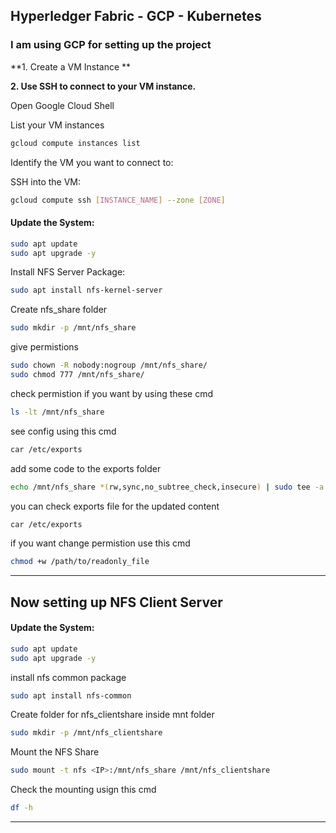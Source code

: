 ## Hyperledger Fabric - GCP - Kubernetes

### I am using GCP for setting up the project 

**1. Create a VM Instance **

**2. Use SSH to connect to your VM instance.**

Open Google Cloud Shell 

List your VM instances
```sh
gcloud compute instances list
```

Identify the VM you want to connect to:

SSH into the VM:
```sh
gcloud compute ssh [INSTANCE_NAME] --zone [ZONE]
```

#### Update the System:
```sh
sudo apt update
sudo apt upgrade -y
```

Install NFS Server Package:
```sh
sudo apt install nfs-kernel-server
```

Create nfs_share folder
```sh
sudo mkdir -p /mnt/nfs_share
```

give permistions
```sh
sudo chown -R nobody:nogroup /mnt/nfs_share/
sudo chmod 777 /mnt/nfs_share/
```

check permistion if you want by using these cmd
```sh
ls -lt /mnt/nfs_share
```

see config using this cmd
```sh
car /etc/exports
```

add some code to the exports folder
```sh
echo /mnt/nfs_share *(rw,sync,no_subtree_check,insecure) | sudo tee -a /etc/exports
```

you can check exports file for the updated content 
```sh
car /etc/exports
```

if you want change permistion use this cmd
```sh
chmod +w /path/to/readonly_file
```

------------


## Now setting up NFS Client Server

#### Update the System:
```sh
sudo apt update
sudo apt upgrade -y
```

install nfs common package
``` sh
sudo apt install nfs-common
```

Create folder for nfs_clientshare inside mnt folder
```sh
sudo mkdir -p /mnt/nfs_clientshare
```

Mount the NFS Share
```sh
sudo mount -t nfs <IP>:/mnt/nfs_share /mnt/nfs_clientshare
```

Check the mounting usign this cmd
```sh
df -h
```


------------












